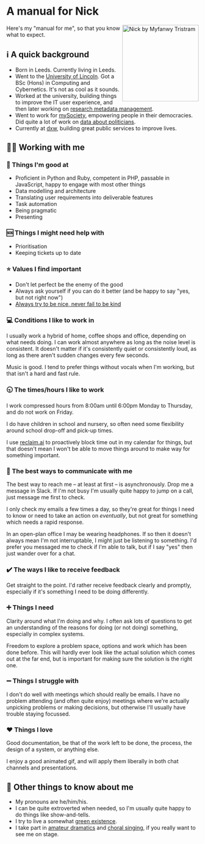 # A manual for Nick

<img align="right" width="200" alt="Nick by Myfanwy Tristram" src="https://user-images.githubusercontent.com/619082/174264107-1e32fe6d-3767-49ff-a761-d9aece636c1a.png">

Here's my "manual for me", so that you know what to expect.

## ℹ️ A quick background

- Born in Leeds. Currently living in Leeds.
- Went to the [University of Lincoln](https://www.lincoln.ac.uk/). Got a BSc (Hons) in Computing and Cybernetics. It's not as cool as it sounds.
- Worked at the university, building things to improve the IT user experience, and then later working on [research metadata management](http://orbital.dev.lincoln.ac.uk).
- Went to work for [mySociety](https://www.mysociety.org/), empowering people in their democracies. Did quite a lot of work on [data about politicians](https://everypolitician.org/).
- Currently at [dxw](https://www.dxw.com/), building great public services to improve lives.

## 🧑‍💼 Working with me

### 🎉 Things I'm good at

- Proficient in Python and Ruby, competent in PHP, passable in JavaScript, happy to engage with most other things
- Data modelling and architecture
- Translating user requirements into deliverable features
- Task automation
- Being pragmatic
- Presenting

### 🆘 Things I might need help with

- Prioritisation
- Keeping tickets up to date

### ⭐ Values I find important

- Don't let perfect be the enemy of the good
- Always ask yourself if you can do it better (and be happy to say "yes, but not right now")
- [Always try to be nice, never fail to be kind](https://youtu.be/yJqsPBWbtjk?t=90)

### 💻 Conditions I like to work in

I usually work a hybrid of home, coffee shops and office, depending on what needs doing. I can work almost anywhere as long as the noise level is consistent. It doesn't matter if it's consistently quiet or consistently loud, as long as there aren't sudden changes every few seconds.

Music is good. I tend to prefer things without vocals when I'm working, but that isn't a hard and fast rule.

### 🕤 The times/hours I like to work

I work compressed hours from 8:00am until 6:00pm Monday to Thursday, and do not work on Friday.

I do have children in school and nursery, so often need some flexibility around school drop-off and pick-up times.

I use [reclaim.ai](https://reclaim.ai/) to proactively block time out in my calendar for things, but that doesn't mean I won't be able to move things around to make way for something important.

### 💬 The best ways to communicate with me

The best way to reach me – at least at first – is asynchronously. Drop me a message in Slack. If I'm not busy I'm usually quite happy to jump on a call, just message me first to check.

I only check my emails a few times a day, so they're great for things I need to know or need to take an action on _eventually_, but not great for something which needs a rapid response.

In an open-plan office I may be wearing headphones. If so then it doesn't always mean I'm not interruptable, I might just be listening to something. I'd prefer you messaged me to check if I'm able to talk, but if I say "yes" then just wander over for a chat.

### ✔️ The ways I like to receive feedback

Get straight to the point. I'd rather receive feedback clearly and promptly, especially if it's something I need to be doing differently.

### ➕ Things I need

Clarity around what I'm doing and why. I often ask lots of questions to get an understanding of the reasons for doing (or not doing) something, especially in complex systems.

Freedom to explore a problem space, options and work which has been done before. This will hardly ever look like the actual solution which comes out at the far end, but is important for making sure the solution is the right one.

### ➖ Things I struggle with

I don't do well with meetings which should really be emails. I have no problem attending (and often quite enjoy) meetings where we're actually unpicking problems or making decisions, but otherwise I'll usually have trouble staying focussed.

### ❤️ Things I love

Good documentation, be that of the work left to be done, the process, the design of a system, or anything else.

I enjoy a good animated gif, and will apply them liberally in both chat channels and presentations.

## 📇 Other things to know about me

- My pronouns are he/him/his.
- I can be quite extroverted when needed, so I'm usually quite happy to do things like show-and-tells.
- I try to live a somewhat [green existence](https://nickjackson.me/green).
- I take part in [amateur dramatics](http://whitkirkartsguild.com/) and [choral singing](https://leedsmalevoicechoir.co.uk/), if you really want to see me on stage.

